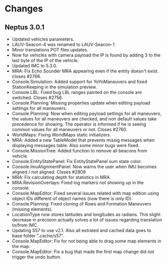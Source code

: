 Changes
=======

Neptus 3.0.1
------------
 * Updated vehicles parameters.
 * LAUV-Seacon-4 was renamed to LAUV-Seacon-1.
 * Minor translations POT files updates.
 * Now for vehicles with camera payload the IP is found by adding 3 to the last byte of the IP of the vehicle.
 * Updated IMC to 5.3.0.
 * MRA: Fix Echo Sounder MRA appearing even if the entity doesn't exist. closes #2766.
 * Console.Simulation: Added support for YoYoManeuvers and fixed StationKeeping in the simulation preview.
 * Console.LBL: Fixed bug LBL ranges painted on the console are switched. Closes #2756.
 * Console.Planning: Missing properties update when editing payload settings for all maneuvers.
 * Console.Planning: Now when editing payload settings for all maneuvers, the values for all maneuvers are checked, and non default values take precedence for showing. The operator is informed if he is seeing common values for all maneuvers or not. Closes #2760.
 * WorldMaps: Fixing WorldMaps static initializers.
 * MRA: Added a new TableModel that prevents missig messages when displaying messages table. Also some minor bugs were fixed.
 * Console.MissionTree: Added function to remove all beacons from vehicle.
 * Console.EntityStatePanel: Fix EntityStatePanel sum state color.
 * Console.ImuAlignmentPanel: Now warns the user when IMU becomes aligned / not
    aligned. Closes #2809
 * MRA: Fix calculating depth for statistics in MRA.
 * MRA.RevisionOverlays: Fixed log markers not showing up in the console.
 * Console.MapEditor: Fixed several issues related with map edition using object IDs different
    of object names (now there is only ID).
 * Console.Planning: Fixed cloning of Rows and Formation Maneuvers (missing elements).
 * LocationType now stores latitudes and longitudes as radians. This slight
    decrease in precision actually solves a lot of issues regarding
    translation to/from IMC.
 * Updating S57 to use v2.1. Also all extrated and cached data goes to base folder ".cache/s57".
 * Console.MapEditor: Fix for not being able to drag some map elements in the map.
 * Console.MapEditor: Fix a bug that made the first map change did not trigger the undo button.

